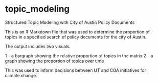# topic_modeling
Structured Topic Modeling with City of Austin Policy Documents

This is an R Markdown file that was used to determine the proportion
of topics in a specified search of policy documents for the city of Austin. 

The output includes two visuals.

1 - a bargraph showing the relative proportion of topics in the matrix
2 - a graph showing the proportion of topics over time

This was used to inform decisions between UT and COA initiatives for climate change. 
